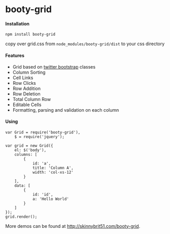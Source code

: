 booty-grid
==========

#### Installation

````npm install booty-grid````

copy over grid.css from ````node_modules/booty-grid/dist```` to your css directory

#### Features

* Grid based on [twitter bootstrap](http://getbootstrap.com/) classes
* Column Sorting
* Cell Links
* Row Clicks
* Row Addition
* Row Deletion
* Total Column Row
* Editable Cells
* Formatting, parsing and validation on each column

#### Using

````
var Grid = require('booty-grid'),
    $ = require('jquery');

var grid = new Grid({
    el: $('body'),
    columns: [
        {
            id: 'a',
            title: 'Column A',
            width: 'col-xs-12'
        }
    ],
    data: [
        {
            id: 'id',
            a: 'Hello World'
        }
    ]
});
grid.render();
````

More demos can be found at http://skinnybrit51.com/booty-grid.
